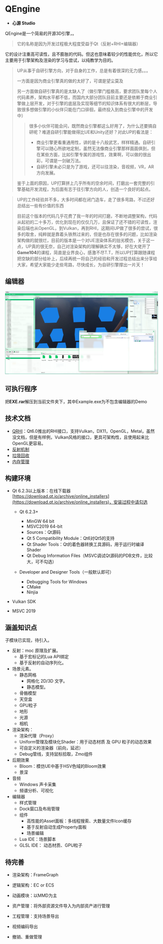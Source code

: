 # QEngine

- **心源 Studio**

QEngine是一个简易的开源3D引擎，。

>它的名称是因为开发过程极大程度受益于Qt（反射+RHI+编辑器）

它的设计注重高可读性，且不膨胀的代码。但这也意味着较少的性能优化，所以它主要用于引擎架构及渲染的学习与尝试，以纯教学为目的。

> UP从事于自研引擎方向，对于自身的工作，总是有着很深的无力感。。。
>
> 一方面是因为商业引擎真的做的太好了，可谓是望尘莫及
>
> 另一方面做自研引擎真的是太缺人了（做引擎门槛极高，要求团队里每个人代码素养，架构水平都不低，而国内大部分团队目前主要还是依赖于商业引擎做上层开发，对于引擎的底层及实现等细节的知识体系有很大的断层，导致很多想做引擎的小伙伴只能在门口徘徊，最终投入到商业引擎中的开发中）
>
> > 很多小伙伴可能会问，既然商业引擎都这么好用了，为什么还要搞自研呢？难道自研引擎能做得比UE和Unity还好？对此UP的看法是：
> >
> > - 商业引擎更看重通用性，讲的是十八般武艺，样样精通。自研引擎可以随心所欲地定制，虽然无法像商业引擎那样面面俱到，但在某些方面，比如引擎专属的游戏性，效果啊，可以做的很出彩，可谓是一剑破万法。
> > - 自研引擎未必只是为了游戏，还可以往渲染，音视频，VR，AR方向发展。
>
> 鉴于上面的原因，UP打算拼上几乎所有的空余时间，打磨出一套完整的引擎基础开发流程，为后面有志于往引擎方向的人，创造一个良好的起点。

> UP的工作经验并不多，大多时间都在闭门造车，走了很多弯路，不过还好总结出一些有价值的东西
>
> 目前这个版本的代码几乎花费了我一年的时间打磨，不断地调整架构，代码从起初的二十多万，优化到现在的仅仅几万，且保证了还不错的可读性，渲染后端也从OpenGL，到Vulkan，再到RHI，这期间UP做了很多的尝试，很多的取舍，纯粹就是靠着头铁熬过来的，但是也存在很多的问题，比如渲染架构做的就很烂，目前的版本是一个对UE渲染体系的拙劣模仿，关于这一点，UP真的很无奈，自己对渲染架构的理解确实不太够，好在大佬开了**Game104**的课程，简直是业界良心，感激不尽T.T，所以UP打算跟随课程把空缺的部分给补上，后续再统一将自己的经验和开发过程总结出来分享给大家，希望大家能少走些弯路，尽快成长，为自研引擎撑出一片天！

## 编辑器

![](./Doc/src/QEngine.jpg)

## 可执行程序

把**EXE.rar**解压到当前文件夹下，其中Example.exe为不包含编辑器的Demo

## 技术文档

- [QRHI](./Doc/QRHI.md)：Qt6.0推出的RHI接口，支持Vulkan，DX11，OpenGL，Metal，虽然没文档，但是有样例，Vulkan风格的接口，更具可架构性，且使用起来比OpenGL更容易。
- [反射机制](./Doc/反射相关.md)
- [垃圾回收](./Doc/垃圾回收.md)
- [内存管理](./Doc/内存管理.md)

## 构建环境

- Qt 6.2.3以上版本：在线下载器[https://download.qt.io/archive/online_installers](https://download.qt.io/archive/online_installers)，安装过程中请勾选
  - Qt 6.2.3+
    - MinGW 64 bit
    - MSVC2019 64-bit 
    - Sources：Qt源码
    - Qt 5 Compatibility Module：Qt6对Qt5的支持
    - Qt Shader Tools：Qt的着色器转换工具源码，用于运行时编译Shader
    - Qt Debug Information Files（MSVC调试Qt源码的PDB文件，比较大，可不勾选）

  - Developer and Designer Tools（一般默认即可）
    - Debugging Tools for Windows
    - CMake
    - Ninjia

- Vulkan SDK
- MSVC 2019 

## 涵盖知识点

 子模块已实现，待引入。

- 反射：moc 原理及扩展。
  - 基于宏标记的Lua API绑定
  - 基于反射的自动序列化。
- 场景元素。
  - 静态网格
    - 网格化 2D/3D 文字。
    - 静态模型。
  - 骨骼模型
  - 天空盒
  - GPU粒子
  - 地形
  - 光源
  - 相机
- 渲染架构：
  - 渲染代理（Proxy）
  - Uniform管理及模块化Shader：用于动态材质 及 GPU 粒子的动态效果
  - 可自定义的渲染器（前向，延迟）
  - Debug管线，支持鼠标拾取，Zmo组件
- 后期效果
  - Bloom：模仿UE中基于HSV色域的Bloom效果
  - 景深
- 音频
  - Windows 声卡采集
  - 频谱分析、可视化
- 编辑器
  - 样式管理
  - Dock窗口及布局管理
  - 组件
    - 高性能的Asset面板：多线程搜索、大数量文件Icon缓存
    - 基于反射自动生成Property面板
    - 场景编辑
  - Lua IDE：场景脚本
  - GLSL IDE： 动态材质、GPU粒子

## 待完善

- 渲染架构：FrameGraph

- 逻辑架构：EC or ECS

- 动画模块：以MMD为主

- 资产管理：将外部资源文件导入为内部资产进行管理

- 工程管理：支持场景导出

- 视频编码导出

- 撤销、重做管理

  

  

  

  
